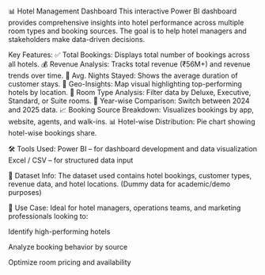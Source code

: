 📊 Hotel Management Dashboard
This interactive Power BI dashboard provides comprehensive insights into hotel performance across multiple room types and booking sources. 
The goal is to help hotel managers and stakeholders make data-driven decisions.

 Key Features:
✅ Total Bookings: Displays total number of bookings across all hotels.
💰 Revenue Analysis: Tracks total revenue (₹56M+) and revenue trends over time.
🌙 Avg. Nights Stayed: Shows the average duration of customer stays.
📍 Geo-Insights: Map visual highlighting top-performing hotels by location.
🏨 Room Type Analysis: Filter data by Deluxe, Executive, Standard, or Suite rooms.
📅 Year-wise Comparison: Switch between 2024 and 2025 data.
📈 Booking Source Breakdown: Visualizes bookings by app, website, agents, and walk-ins.
📊 Hotel-wise Distribution: Pie chart showing hotel-wise bookings share.

🛠 Tools Used:
Power BI – for dashboard development and data visualization
Excel / CSV – for structured data input

📁 Dataset Info:
The dataset used contains hotel bookings, customer types, revenue data, and hotel locations. (Dummy data for academic/demo purposes)

🎯 Use Case:
Ideal for hotel managers, operations teams, and marketing professionals looking to:

Identify high-performing hotels

Analyze booking behavior by source

Optimize room pricing and availability
